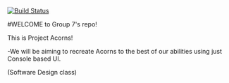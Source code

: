 [![Build Status](https://travis-ci.org/UHSDFall17/project7.svg?branch=master)](https://travis-ci.org/UHSDFall17/project7)

#WELCOME to Group 7's repo!

This is Project Acorns!

-We will be aiming to recreate Acorns to the 
 best of our abilities using just Console based UI.

(Software Design class)
